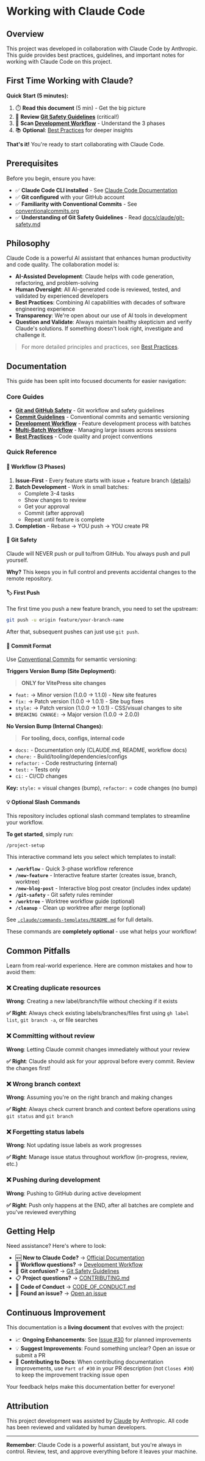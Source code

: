 # Working with Claude Code

## Overview

This project was developed in collaboration with Claude Code by Anthropic. This guide provides best practices, guidelines, and important notes for working with Claude Code on this project.

## First Time Working with Claude?

**Quick Start (5 minutes):**

1. ⏱️ **Read this document** (5 min) - Get the big picture
2. 🚨 **Review [Git Safety Guidelines](./docs/claude/git-safety.md)** (critical!)
3. 🔄 **Scan [Development Workflow](./docs/claude/workflow.md)** - Understand the 3 phases
4. 📚 **Optional**: [Best Practices](./docs/claude/best-practices.md) for deeper insights

**That's it!** You're ready to start collaborating with Claude Code.

## Prerequisites

Before you begin, ensure you have:

- ✅ **Claude Code CLI installed** - See [Claude Code Documentation](https://docs.claude.com/claude-code)
- ✅ **Git configured** with your GitHub account
- ✅ **Familiarity with Conventional Commits** - See [conventionalcommits.org](https://www.conventionalcommits.org/)
- ✅ **Understanding of Git Safety Guidelines** - Read [docs/claude/git-safety.md](./docs/claude/git-safety.md)

## Philosophy

Claude Code is a powerful AI assistant that enhances human productivity and code quality. The collaboration model is:

- **AI-Assisted Development**: Claude helps with code generation, refactoring, and problem-solving
- **Human Oversight**: All AI-generated code is reviewed, tested, and validated by experienced developers
- **Best Practices**: Combining AI capabilities with decades of software engineering experience
- **Transparency**: We're open about our use of AI tools in development
- **Question and Validate**: Always maintain healthy skepticism and verify Claude's solutions. If something doesn't look right, investigate and challenge it.

> For more detailed principles and practices, see [Best Practices](./docs/claude/best-practices.md).

## Documentation

This guide has been split into focused documents for easier navigation:

### Core Guides

- **[Git and GitHub Safety](./docs/claude/git-safety.md)** - Git workflow and safety guidelines
- **[Commit Guidelines](./docs/claude/commit-guidelines.md)** - Conventional commits and semantic versioning
- **[Development Workflow](./docs/claude/workflow.md)** - Feature development process with batches
- **[Multi-Batch Workflow](./docs/claude/multi-batch-workflow.md)** - Managing large issues across sessions
- **[Best Practices](./docs/claude/best-practices.md)** - Code quality and project conventions

### Quick Reference

#### 🔄 Workflow (3 Phases)

1. **Issue-First** - Every feature starts with issue + feature branch ([details](./docs/claude/workflow.md#1-issue-first-workflow-primary))
2. **Batch Development** - Work in small batches:
   - Complete 3-4 tasks
   - Show changes to review
   - Get your approval
   - Commit (after approval)
   - Repeat until feature is complete
3. **Completion** - Rebase → YOU push → YOU create PR

#### 🚫 Git Safety

Claude will NEVER push or pull to/from GitHub. You always push and pull yourself.

**Why?** This keeps you in full control and prevents accidental changes to the remote repository.

#### 🏷️ First Push

The first time you push a new feature branch, you need to set the upstream:

```bash
git push -u origin feature/your-branch-name
```

After that, subsequent pushes can just use `git push`.

#### 📝 Commit Format

Use [Conventional Commits](https://www.conventionalcommits.org/) for semantic versioning:

**Triggers Version Bump (Site Deployment):**
> **ONLY for VitePress site changes**
- `feat:` → Minor version (1.0.0 → 1.1.0) - New site features
- `fix:` → Patch version (1.0.0 → 1.0.1) - Site bug fixes
- `style:` → Patch version (1.0.0 → 1.0.1) - CSS/visual changes to site
- `BREAKING CHANGE:` → Major version (1.0.0 → 2.0.0)

**No Version Bump (Internal Changes):**
> **For tooling, docs, configs, internal code**
- `docs:` - Documentation only (CLAUDE.md, README, workflow docs)
- `chore:` - Build/tooling/dependencies/configs
- `refactor:` - Code restructuring (internal)
- `test:` - Tests only
- `ci:` - CI/CD changes

**Key:** `style:` = visual changes (bump), `refactor:` = code changes (no bump)

#### 💡 Optional Slash Commands

This repository includes optional slash command templates to streamline your workflow.

**To get started**, simply run:
```
/project-setup
```

This interactive command lets you select which templates to install:

- **`/workflow`** - Quick 3-phase workflow reference
- **`/new-feature`** - Interactive feature starter (creates issue, branch, worktree)
- **`/new-blog-post`** - Interactive blog post creator (includes index update)
- **`/git-safety`** - Git safety rules reminder
- **`/worktree`** - Worktree workflow guide (optional)
- **`/cleanup`** - Clean up worktree after merge (optional)

See [`.claude/commands-templates/README.md`](./.claude/commands-templates/README.md) for full details.

These commands are **completely optional** - use what helps your workflow!

## Common Pitfalls

Learn from real-world experience. Here are common mistakes and how to avoid them:

### ❌ Creating duplicate resources

**Wrong**: Creating a new label/branch/file without checking if it exists

**✅ Right**: Always check existing labels/branches/files first using `gh label list`, `git branch -a`, or file searches

### ❌ Committing without review

**Wrong**: Letting Claude commit changes immediately without your review

**✅ Right**: Claude should ask for your approval before every commit. Review the changes first!

### ❌ Wrong branch context

**Wrong**: Assuming you're on the right branch and making changes

**✅ Right**: Always check current branch and context before operations using `git status` and `git branch`

### ❌ Forgetting status labels

**Wrong**: Not updating issue labels as work progresses

**✅ Right**: Manage issue status throughout workflow (in-progress, review, etc.)

### ❌ Pushing during development

**Wrong**: Pushing to GitHub during active development

**✅ Right**: Push only happens at the END, after all batches are complete and you've reviewed everything

## Getting Help

Need assistance? Here's where to look:

- 🆕 **New to Claude Code?** → [Official Documentation](https://docs.claude.com/claude-code)
- 🔄 **Workflow questions?** → [Development Workflow](./docs/claude/workflow.md)
- 🚨 **Git confusion?** → [Git Safety Guidelines](./docs/claude/git-safety.md)
- 📋 **Project questions?** → [CONTRIBUTING.md](./CONTRIBUTING.md)
- 🤝 **Code of Conduct** → [CODE_OF_CONDUCT.md](./CODE_OF_CONDUCT.md)
- 🐛 **Found an issue?** → [Open an issue](https://github.com/BANCS-Norway/home/issues/new)

## Continuous Improvement

This documentation is a **living document** that evolves with the project:

- 📈 **Ongoing Enhancements**: See [Issue #30](https://github.com/BANCS-Norway/home/issues/30) for planned improvements
- 💡 **Suggest Improvements**: Found something unclear? Open an issue or submit a PR
- 🔗 **Contributing to Docs**: When contributing documentation improvements, use `Part of #30` in your PR description (not `Closes #30`) to keep the improvement tracking issue open

Your feedback helps make this documentation better for everyone!

## Attribution

This project development was assisted by [Claude](https://claude.ai) by Anthropic. All code has been reviewed and validated by human developers.

---

**Remember**: Claude Code is a powerful assistant, but you're always in control. Review, test, and approve everything before it leaves your machine.
